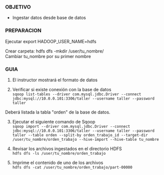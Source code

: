 ### OBJETIVO
* Ingestar datos desde base de datos

### PREPARACION 
Ejecutar export HADOOP_USER_NAME=hdfs

Crear carpeta:
hdfs dfs -mkdir /user/tu_nombre/  
Cambiar tu_nombre por su primer nombre

### GUIA
1. El instructor mostrará el formato de datos

2. Verificar si existe conexión con la base de datos    
`sqoop list-tables --driver com.mysql.jdbc.Driver --connect jdbc:mysql://10.0.0.101:3306/taller --username taller --password taller`

Deberá listada la tabla "orden" de la base de datos.  

3. Ejecutar el siguiente comando de Sqoop  
`sqoop import --driver com.mysql.jdbc.Driver --connect jdbc:mysql://10.0.0.101:3306/taller --username taller --password taller --table orden --split-by orden_trabajo_id --target-dir /user/tu_nombre/orden_trabajo --hive-import --hive-table tu_nombre`

4. Revisar los archivos ingestados en el directorio HDFS  
`hdfs dfs -ls /user/tu_nombre/orden_trabajo`

5. Imprime el contenido de uno de los archivos  
`hdfs dfs -cat /user/tu_nombre/orden_trabajo/part-00000`


